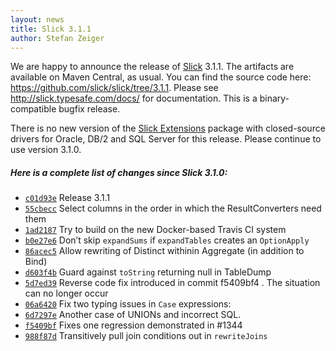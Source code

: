 ```yaml
---
layout: news
title: Slick 3.1.1
author: Stefan Zeiger
---
```

We are happy to announce the release of [Slick](http://slick.typesafe.com/) 3.1.1. The artifacts are available on Maven Central, as usual. You can find the source code here: <https://github.com/slick/slick/tree/3.1.1>. Please see <http://slick.typesafe.com/docs/> for documentation. This is a binary-compatible bugfix release.

There is no new version of the [Slick Extensions](http://slick.typesafe.com/doc/3.0.3/extensions.html) package with closed-source drivers for Oracle, DB/2 and SQL Server for this release. Please continue to use version 3.1.0.

##### Here is a complete list of changes since Slick 3.1.0:

* [``c01d93e``](https://github.com/slick/slick/commit/c01d93e8f91f568f555cadba3c7eb828835d983d) Release 3.1.1
* [``55cbecc``](https://github.com/slick/slick/commit/55cbecca2fd3f83f8325bbb3f063b066cdbcfe16) Select columns in the order in which the ResultConverters need them
* [``1ad2187``](https://github.com/slick/slick/commit/1ad21876e32e48020a8e4b516714dffd6d889430) Try to build on the new Docker-based Travis CI system
* [``b0e27e6``](https://github.com/slick/slick/commit/b0e27e6a581ac5368835460a6e8fced5d768b1e8) Don’t skip `expandSums` if `expandTables` creates an `OptionApply`
* [``86acec5``](https://github.com/slick/slick/commit/86acec55b3768a93e424913bcc533feb55452a83) Allow rewriting of Distinct withinin Aggregate (in addition to Bind)
* [``d603f4b``](https://github.com/slick/slick/commit/d603f4bf9ff37b9b9f0d5d33591a79f740ca8fad) Guard against `toString` returning null in TableDump
* [``5d7ed39``](https://github.com/slick/slick/commit/5d7ed397155ab61ab212780883c889ad1df9a18c) Reverse code fix introduced in commit f5409bf4 . The situation can no longer occur
* [``06a6420``](https://github.com/slick/slick/commit/06a6420fb83b1987c1716b24a8e13c8734f91c2c) Fix two typing issues in `Case` expressions:
* [``6d7297e``](https://github.com/slick/slick/commit/6d7297e97abc193e78d9964ab2eb31ec51bcb651) Another case of UNIONs and incorrect SQL.
* [``f5409bf``](https://github.com/slick/slick/commit/f5409bf43b4abaf4efb2e3a711652e15d30d685b) Fixes one regression demonstrated in #1344
* [``988f87d``](https://github.com/slick/slick/commit/988f87deb44faebcfa43ac9ffa69916f4b7f85f5) Transitively pull join conditions out in `rewriteJoins`
